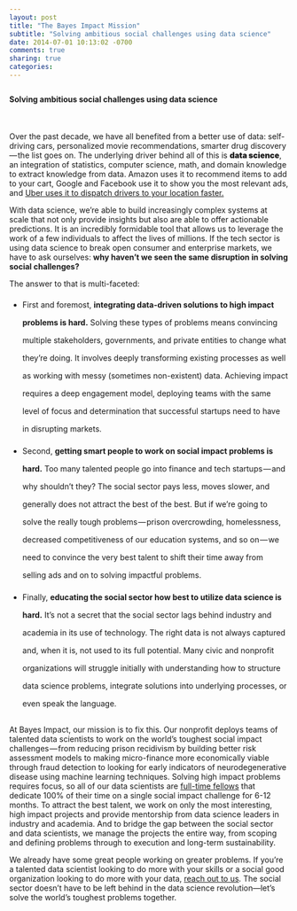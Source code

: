 ```yaml
---
layout: post
title: "The Bayes Impact Mission"
subtitle: "Solving ambitious social challenges using data science"
date: 2014-07-01 10:13:02 -0700
comments: true
sharing: true
categories:
---
```

<h4 style="padding-top:8px;">Solving ambitious social challenges using data science</h4>
<br>

Over the past decade, we have all benefited from a better use of data: self-driving cars, personalized movie recommendations, smarter drug discovery — the list goes on. The underlying driver behind all of this is <span style="font-weight:900">data science</span>, an integration of statistics, computer science, math, and domain knowledge to extract knowledge from data. Amazon uses it to recommend items to add to your cart, Google and Facebook use it to show you the most relevant ads, and <a href="https://blog.uber.com/2011/05/16/uberdata-mapping-san-francisco-new-york-and-the-world/">Uber uses it to dispatch drivers to your location faster.</a>

With data science, we’re able to build increasingly complex systems at scale that not only provide insights but also are able to offer actionable predictions. It is an incredibly formidable tool that allows us to leverage the work of a few individuals to affect the lives of millions. If the tech sector is using data science to break open consumer and enterprise markets, we have to ask ourselves: <b>why haven’t we seen the same disruption in solving social challenges?</b>


The answer to that is multi-faceted:
<ul>
<li style="line-height:32px;;padding-bottom:8px;">First and foremost, <b>integrating data-driven solutions to high impact problems is hard.</b> Solving these types of problems means convincing multiple stakeholders, governments, and private entities to change what they’re doing. It involves deeply transforming existing processes as well as working with messy (sometimes non-existent) data. Achieving impact requires a deep engagement model, deploying teams with the same level of focus and determination that successful startups need to have in disrupting markets.</li>
<li style="line-height:32px;padding-bottom:8px;">Second, <b>getting smart people to work on social impact problems is hard.</b> Too many talented people go into finance and tech startups — and why shouldn’t they? The social sector pays less, moves slower, and generally does not attract the best of the best. But if we’re going to solve the really tough problems — prison overcrowding, homelessness, decreased competitiveness of our education systems, and so on — we need to convince the very best talent to shift their time away from selling ads and on to solving impactful problems.</li>
<li style="line-height:32px;padding-bottom:8px;">Finally, <b>educating the social sector how best to utilize data science is hard.</b> It’s not a secret that the social sector lags behind industry and academia in its use of technology. The right data is not always captured and, when it is, not used to its full potential. Many civic and nonprofit organizations will struggle initially with understanding how to structure data science problems, integrate solutions into underlying processes, or even speak the language.</li>
</ul>

At Bayes Impact, our mission is to fix this. Our nonprofit deploys teams of talented data scientists to work on the world’s toughest social impact challenges — from reducing prison recidivism by building better risk assessment models to making micro-finance more economically viable through fraud detection to looking for early indicators of neurodegenerative disease using machine learning techniques. Solving high impact problems requires focus, so all of our data scientists are <a href="http://www.bayesimpact.org/fellowship">full-time fellows</a> that dedicate 100% of their time on a single social impact challenge for 6-12 months. To attract the best talent, we work on only the most interesting, high impact projects and provide mentorship from data science leaders in industry and academia. And to bridge the gap between the social sector and data scientists, we manage the projects the entire way, from scoping and defining problems through to execution and long-term sustainability.

We already have some great people working on greater problems. If you’re a talented data scientist looking to do more with your skills or a social good organization looking to do more with your data, <a href="mailto:hello@bayesimpact.org">reach out to us</a>. The social sector doesn’t have to be left behind in the data science revolution—let’s solve the world’s toughest problems together.